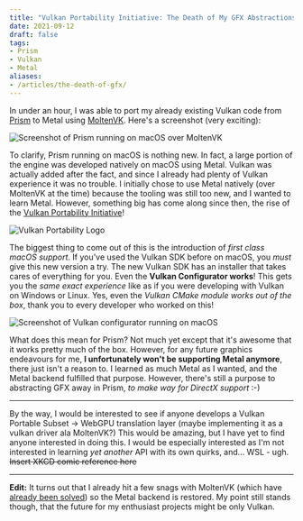 ```yaml
---
title: "Vulkan Portability Initiative: The Death of My GFX Abstractions?"
date: 2021-09-12
draft: false
tags:
- Prism
- Vulkan
- Metal
aliases:
- /articles/the-death-of-gfx/
---
```


In under an hour, I was able to port my already existing Vulkan code from [Prism](/projects/prism)
to Metal using [MoltenVK](https://github.com/KhronosGroup/MoltenVK). <!--more--> Here's a screenshot (very exciting):

![Screenshot of Prism running on macOS over MoltenVK](/articles/img/prism-on-mac-vulkan.png)

To clarify, Prism running on macOS is nothing new. In fact, a large portion of the engine was
developed natively on macOS using Metal. Vulkan was actually added after the fact, and since I already had plenty of
Vulkan experience it was no trouble. I initially chose to use Metal natively (over MoltenVK at the time) because the tooling was still too new, and I wanted to learn Metal. However, something big has come along since then, the rise of the [Vulkan Portability Initiative](https://www.vulkan.org/portability)!

![Vulkan Portability Logo](/blog/img/Vulkan-Portability.svg)

The biggest thing to come out of this is the introduction of _first class macOS support_. If you've used the Vulkan SDK before on macOS, you _must_ give this new version a try. The new Vulkan SDK has an installer that takes cares of everything for you. Even the **Vulkan Configurator works**! This gets you the _same exact experience_ like as if you were developing with Vulkan on Windows or Linux. Yes, even the _Vulkan CMake module works out of the box_, thank you to every developer who worked on this!

![Screenshot of Vulkan configurator running on macOS](/blog/img/vkconfig-mac.png)

What does this mean for Prism? Not much yet except that it's awesome that it works pretty much of the box. However, for any future graphics endeavours for me, **I unfortunately won't be supporting Metal anymore**, there just isn't a reason to. I learned as much Metal as I wanted, and the Metal backend fulfilled that purpose. However, there's still a purpose to abstracting GFX away in Prism, _to make way for DirectX support_ :-)

---

By the way, I would be interested to see if anyone develops a Vulkan Portable Subset -> WebGPU translation layer (maybe implementing it as a vulkan driver ala MoltenVK?) This would be amazing, but I have yet to find
anyone interested in doing this. I would be especially interested as I'm not interested in learning _yet another_ API with its own quirks, and... WSL - ugh. ~~Insert XKCD comic reference here~~

---

**Edit:** It turns out that I already hit a few snags with MoltenVK (which have [already been solved](https://github.com/KhronosGroup/MoltenVK/pull/1539)) so the Metal backend is restored. My point still stands though, that the future for my enthusiast projects might be only Vulkan.
